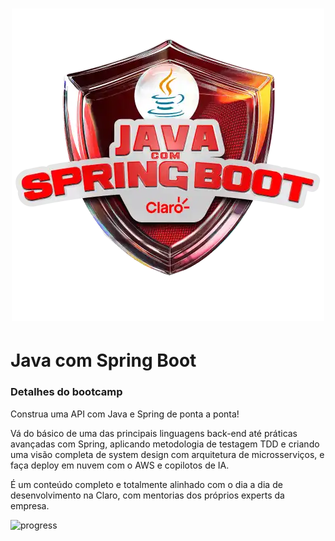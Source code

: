 # <center> ![Logo do bootcamp](image.png) </center>
# Java com Spring Boot

### Detalhes do bootcamp
Construa uma API com Java e Spring de ponta a ponta!

Vá do básico de uma das principais linguagens back-end até práticas avançadas com Spring, aplicando metodologia de testagem TDD e criando uma visão completa de system design com arquitetura de microsserviços, e faça deploy em nuvem com o AWS e copilotos de IA.

É um conteúdo completo e totalmente alinhado com o dia a dia de desenvolvimento na Claro, com mentorias dos próprios experts da empresa.

![progress](https://progress-bar.dev/37/ "progresso geral")